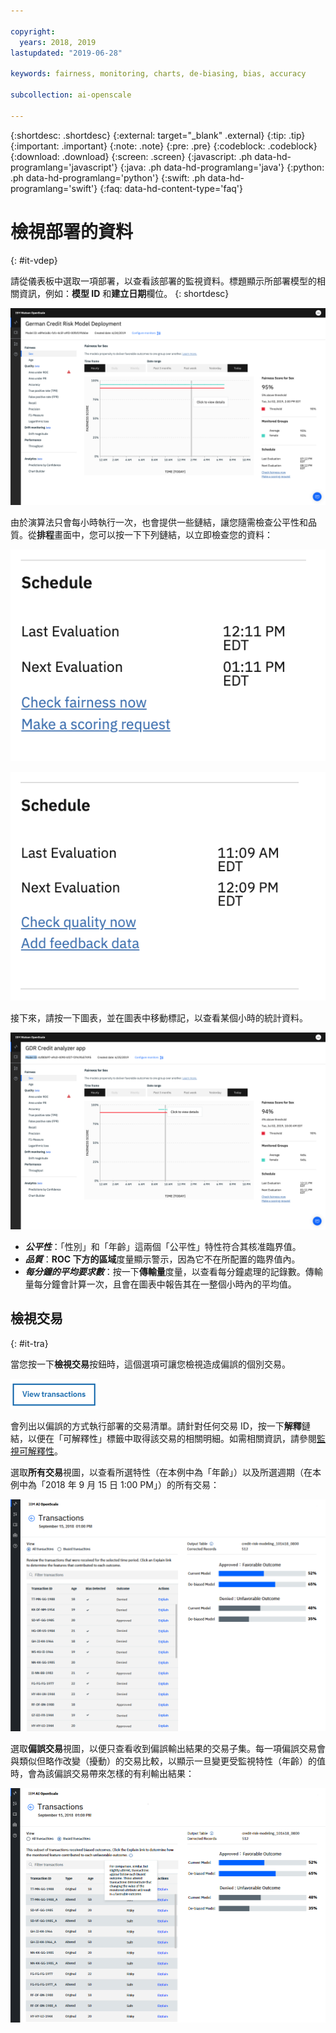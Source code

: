```yaml
---

copyright:
  years: 2018, 2019
lastupdated: "2019-06-28"

keywords: fairness, monitoring, charts, de-biasing, bias, accuracy

subcollection: ai-openscale

---
```


{:shortdesc: .shortdesc}
{:external: target="_blank" .external}
{:tip: .tip}
{:important: .important}
{:note: .note}
{:pre: .pre}
{:codeblock: .codeblock}
{:download: .download}
{:screen: .screen}
{:javascript: .ph data-hd-programlang='javascript'}
{:java: .ph data-hd-programlang='java'}
{:python: .ph data-hd-programlang='python'}
{:swift: .ph data-hd-programlang='swift'}
{:faq: data-hd-content-type='faq'}

# 檢視部署的資料
{: #it-vdep}

請從儀表板中選取一項部署，以查看該部署的監視資料。標題顯示所部署模型的相關資訊，例如：**模型 ID** 和**建立日期**欄位。
{: shortdesc}

![顯示時間序列圖表，其中顯示一天中的數個小時，以及一個公平性評分](images/insight-time-chart.png)

由於演算法只會每小時執行一次，也會提供一些鏈結，讓您隨需檢查公平性和品質。從**排程**畫面中，您可以按一下下列鏈結，以立即檢查您的資料：

![顯示「檢查公平性」按鈕](images/wos-fairness-button.png)


![顯示「檢查品質」按鈕](images/wos-quality-button.png)

接下來，請按一下圖表，並在圖表中移動標記，以查看某個小時的統計資料。

![顯示時間序列圖表明細，其中，在圖表中選取了特定的資料點，且其中的工具提示指出按一下以檢視明細](images/wos-insight-time-detail.png)

- ***公平性***：「性別」和「年齡」這兩個「公平性」特性符合其核准臨界值。
- ***品質***：**ROC 下方的區域**度量顯示警示，因為它不在所配置的臨界值內。
- ***每分鐘的平均要求數***：按一下**傳輸量**度量，以查看每分鐘處理的記錄數。傳輸量每分鐘會計算一次，且會在圖表中報告其在一整個小時內的平均值。


## 檢視交易
{: #it-tra}

當您按一下**檢視交易**按鈕時，這個選項可讓您檢視造成偏誤的個別交易。

![顯示「檢視交易」按鈕](images/view_transactions.png)

會列出以偏誤的方式執行部署的交易清單。請針對任何交易 ID，按一下**解釋**鏈結，以便在「可解釋性」標籤中取得該交易的相關明細。如需相關資訊，請參閱[監視可解釋性](/docs/services/ai-openscale?topic=ai-openscale-ie-ov)。

選取**所有交易**視圖，以查看所選特性（在本例中為「年齡」）以及所選週期（在本例中為「2018 年 9 月 15 日 1:00 PM」）的所有交易：

![交易會列出特定資料點的所有交易](images/transaction_list1.png)

選取**偏誤交易**視圖，以便只查看收到偏誤輸出結果的交易子集。每一項偏誤交易會與類似但略作改變（擾動）的交易比較，以顯示一旦變更受監視特性（年齡）的值時，會為該偏誤交易帶來怎樣的有利輸出結果：

![交易只列出偏誤的交易](images/transaction_list2.png)


